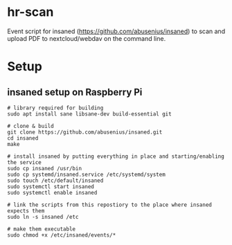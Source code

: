 # hr-scan

Event script for insaned (https://github.com/abusenius/insaned) to scan and upload PDF to nextcloud/webdav on the command line.

# Setup

## insaned setup on Raspberry Pi

```
# library required for building
sudo apt install sane libsane-dev build-essential git

# clone & build
git clone https://github.com/abusenius/insaned.git
cd insaned
make

# install insaned by putting everything in place and starting/enabling the service
sudo cp insaned /usr/bin
sudo cp systemd/insaned.service /etc/systemd/system
sudo touch /etc/default/insaned
sudo systemctl start insaned
sudo systemctl enable insaned

# link the scripts from this repostiory to the place where insaned expects them
sudo ln -s insaned /etc

# make them executable
sudo chmod +x /etc/insaned/events/*
```

